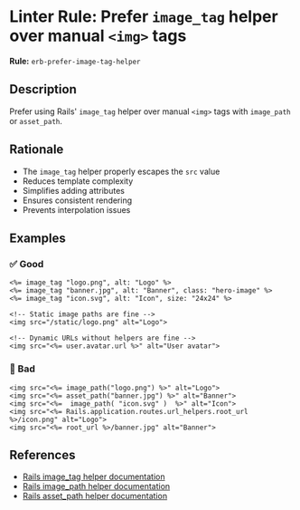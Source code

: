 # Linter Rule: Prefer `image_tag` helper over manual `<img>` tags

**Rule:** `erb-prefer-image-tag-helper`

## Description

Prefer using Rails' `image_tag` helper over manual `<img>` tags with `image_path` or `asset_path`.

## Rationale

- The `image_tag` helper properly escapes the `src` value
- Reduces template complexity
- Simplifies adding attributes
- Ensures consistent rendering
- Prevents interpolation issues

## Examples

### ✅ Good

```erb
<%= image_tag "logo.png", alt: "Logo" %>
<%= image_tag "banner.jpg", alt: "Banner", class: "hero-image" %>
<%= image_tag "icon.svg", alt: "Icon", size: "24x24" %>

<!-- Static image paths are fine -->
<img src="/static/logo.png" alt="Logo">

<!-- Dynamic URLs without helpers are fine -->
<img src="<%= user.avatar.url %>" alt="User avatar">
```

### 🚫 Bad

```erb
<img src="<%= image_path("logo.png") %>" alt="Logo">
<img src="<%= asset_path("banner.jpg") %>" alt="Banner">
<img src="<%=  image_path( "icon.svg" )  %>" alt="Icon">
<img src="<%= Rails.application.routes.url_helpers.root_url %>/icon.png" alt="Logo">
<img src="<%= root_url %>/banner.jpg" alt="Banner">
```

## References

* [Rails image_tag helper documentation](https://api.rubyonrails.org/classes/ActionView/Helpers/AssetTagHelper.html#method-i-image_tag)
* [Rails image_path helper documentation](https://api.rubyonrails.org/classes/ActionView/Helpers/AssetUrlHelper.html#method-i-image_path)
* [Rails asset_path helper documentation](https://api.rubyonrails.org/classes/ActionView/Helpers/AssetUrlHelper.html#method-i-asset_path)
